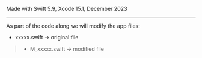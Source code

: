 Made with Swift 5.9, Xcode 15.1, December 2023

- - - -

As part of the code along we will modify the app files:

* xxxxx.swift -> original file
> * M_xxxxx.swift -> modified file
